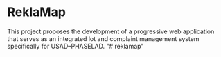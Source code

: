 # ReklaMap
This project proposes the development of a progressive web application that serves as an integrated lot and complaint management system specifically for USAD–PHASELAD.
"# reklamap" 
